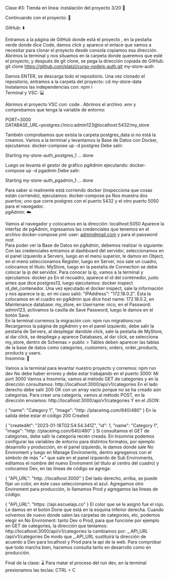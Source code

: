 Clase #3: Tienda en línea: instalación del proyecto 3/20 🔧
 

Continuando con el proyecto: 📂
 

GitHub: ⬇️
 

Entramos a la página de GitHub donde está el proyecto , en la pestaña verde donde dice Code, damos click y aparece el enlace que vamos a necesitar para clonar el proyecto desde consola copiamos esa dirección. Abrimos la terminal y nos situamos en la carpeta donde queremos que esté el proyecto, y después de git clone, se pega la dirección copiada de GitHub:
git clone https://github.com/platzi/curso-nodejs-auth.git my-store-auth

 

Damos ENTER, se descarga todo el repositorio. Una vez clonado el repositorio, entramos a la carpeta del proyecto: cd my-store-data
Instalamos las independencias con: npm i  
Terminal y VSC: 💻
 

Abrimos el proyecto VSC con: code .
Abrimos el archivo .env y comprobamos que tenga la variable de entorno:

PORT=3000
DATABASE_URL=postgres://nico:admin123@localhost:5432/my_store
 

También comprobamos que exista la carpeta postgres_data si no está la creamos.
Vamos a la terminal y levantamos la Base de Datos con Docker, ejecutamos: docker-compose up -d postgres Debe salir:

Starting my-store-auth_postgres_1 ... done
 

Luego se levanta el gestor de gráfico pgAdmin ejecutando: docker-compose up -d pgadmin Debe salir:

Starting my-store-auth_pgadmin_1 ... done
 

Para saber si realmente está corriendo docker (inspecciona que cosas están corriendo), ejecutamos: docker-compose ps
Nos muestra dos puertos; uno que corre postgres con el puerto 5432 y el otro puerto 5050 para el navegador.  
pgAdmin: ☁️
 

Vamos al navegador y colocamos en la dirección: localhost:5050
Aparece la interfaz de pgAdmin, ingresamos las credenciales que tenemos en el archivo docker-compose.yml: user: admin@mail.com y para el password: root  
Para poder ver la Base de Datos en pgAdmin, debemos realizar lo siguiente:
Con las credenciales entramos al dashboard del servidor, seleccionamos en el panel izquierdo a Servers, luego en el menú superior, le damos en Object, en el menú seleccionamos Register, luego en Server, nos sale un cuadro, colocamos el título: MyStore, luego en la pestaña de Connection se debe colocar la ip del servidor.
Para conocer la ip, vamos a la terminal y ejecutamos: docker ps
En el recuadro, aparece el id del contenedor, justo antes que dice postgres13, luego ejecutamos: docker inspect id_del_contenedor.
Una vez ejecutado el docker inspect, sale la información y nos aparece la ip, en mi caso salió: "IPAddress": "172.18.0.2". Ésta la colocamos en el cuadro en pgAdmin que dice host name: 172.18.0.2, en Maintenance database: my_store, en Username: nico, en el Password: admin123, activamos la casilla de Save Password, luego le damos en el botón Save.  
En la terminal corremos la migración con: npm run migrations:run
Recargamos la página de pgAdmin y en el panel izquierdo, debe salir la pestaña de Servers, al desplegar dandole click, sale la pestaña de MyStore, al dar click, se despliega y aparece Databases, al dar click, se selecciona my_store, dentro de Schemas > public > Tables deben aparecer las tablas de la base de datos como categories, customers, orders, order_products, products y users.  
Insomnia: 💾
 

Vamos a la terminal para levantar nuestro proyecto y corremos: npm run dev
No debe haber errores y debe estar trabajando en el puerto 3000: Mi port 3000
Vamos a Insomnia, vamos al método GET de categories y en la dirección consultamos: http://localhost:3000/api/v1/categories
En el lado derecho debe salir 200 OK con un array vacío porque no se ha creado aún categorías. Para crear una categoría, vamos al método POST, en la dirección enviamos: http://localhost:3000/api/v1/categories Y en el JSON:

{
	"name": "Category 1",
	"image": "http: //placeimg.com/640/480"
}
  En la salida debe estar el código 200 Created


{
	"createdAt": "2023-01-18T02:54:54.341Z",
	"id": 1,
	"name": "Category 1",
	"image": "http: //placeimg.com/640/480"
}
  Si consultamos el GET de categories, debe salir la categoría recién creada.   En Insomnia podemos configurar las variables de entorno para distintos formatos, por ejemplo desarrollo y producción, en el panel izquierdo, le damos donde sale No Enviroment y luego en Manage Enviroments, dentro agregamos con el símbolo de más “+” que sale en el panel izquierdo de Sub Enviroments, editamos el nombre del nuevo Enviroment (el título al centro del cuadro) y colocamos Dev, en las líneas de código se agrega:


{
	"API_URL": "http: //localhost:3000"
}
  Del lado derecho, arriba, se puede fijar un color, en éste caso seleccionamos el azul.   Agregamos otro Enviroment para producción, lo llamamos Prod y agregamos las líneas de código:


{
	"API_URL": "https: //api.escuelajs.co"
}
  El color que se le asignó fue el rojo.   Le damos en el botón Done que está en la esquina inferior derecha.   Cuando volvemos de nuevo donde salen las carpetas de categories, etc, podemos elegir en No Enviroment: tanto Dev o Prod, para que funcione por ejemplo en GET de categories, la dirección que teníamos: http://localhost:3000/api/v1/categories la cambiamos por: _.API_URL /api/v1/categories   De modo que _.API_URL sustituirá la dirección de acuerdo a Dev para localhost y Prod para la api de la web.   Para comprobar que todo marcha bien, hacemos consulta tanto en desarrollo como en producción.  

Final de la clase: ⌛️
  Para matar el proceso del run dev, en la terminal presionamos las teclas: CTRL + C